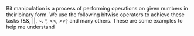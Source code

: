 Bit manipulation is a process of performing operations on given numbers in their binary form. We use the following bitwise operators to achieve these tasks {&&, ||, ~. ^, <<, >>} and many others. 
These are some examples to help me understand 
